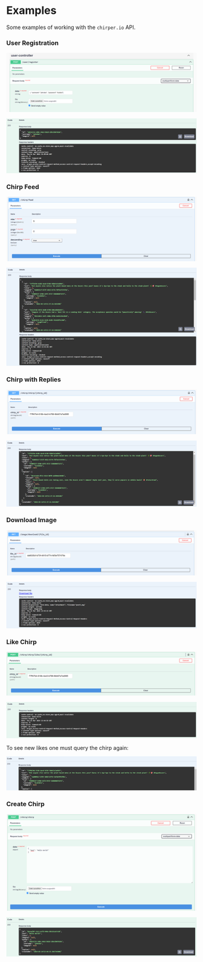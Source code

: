 # Examples

Some examples of working with the `chirper.io` API.

### User Registration

![image-20240314144014265](.img/image-20240314144014265.png)

![image-20240314144030191](.img/image-20240314144030191.png)

### Chirp Feed

![image-20240314144136998](.img/image-20240314144136998.png)

![image-20240314144158649](.img/image-20240314144158649.png)

### Chirp with Replies

![image-20240314144251590](.img/image-20240314144251590.png)

![image-20240314144305215](.img/image-20240314144305215.png)

### Download Image

![image-20240314144349922](.img/image-20240314144349922.png)

![image-20240314144403385](.img/image-20240314144403385.png)

### Like Chirp

![image-20240314144509853](.img/image-20240314144509853.png)

![image-20240314144523068](.img/image-20240314144523068.png)

To see new likes one must query the chirp again:

![image-20240314144558376](.img/image-20240314144558376.png)

### Create Chirp

![image-20240314144630190](.img/image-20240314144630190.png)

![image-20240314144656817](.img/image-20240314144656817.png)
